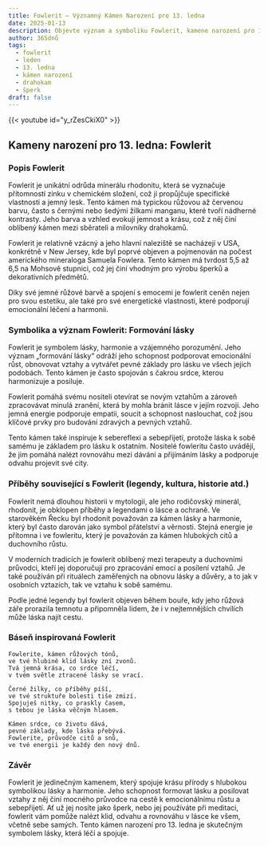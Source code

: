 ```yaml
---
title: Fowlerit – Významný Kámen Narození pro 13. ledna
date: 2025-01-13
description: Objevte význam a symboliku Fowlerit, kamene narození pro 13. ledna, který symbolizuje Formování lásky. Přečtěte si legendy a inspirující příběhy.
author: 365dnů
tags:
  - fowlerit
  - leden
  - 13. ledna
  - kámen narození
  - drahokam
  - šperk
draft: false
---
```


{{< youtube id="y_rZesCkiX0" >}}

## Kameny narození pro 13. ledna: Fowlerit

### Popis Fowlerit

Fowlerit je unikátní odrůda minerálu rhodonitu, která se vyznačuje přítomností zinku v chemickém složení, což jí propůjčuje specifické vlastnosti a jemný lesk. Tento kámen má typickou růžovou až červenou barvu, často s černými nebo šedými žilkami manganu, které tvoří nádherné kontrasty. Jeho barva a vzhled evokují jemnost a krásu, což z něj činí oblíbený kámen mezi sběrateli a milovníky drahokamů.

Fowlerit je relativně vzácný a jeho hlavní naleziště se nacházejí v USA, konkrétně v New Jersey, kde byl poprvé objeven a pojmenován na počest amerického mineraloga Samuela Fowlera. Tento kámen má tvrdost 5,5 až 6,5 na Mohsově stupnici, což jej činí vhodným pro výrobu šperků a dekorativních předmětů.

Díky své jemné růžové barvě a spojení s emocemi je fowlerit ceněn nejen pro svou estetiku, ale také pro své energetické vlastnosti, které podporují emocionální léčení a harmonii.

### Symbolika a význam Fowlerit: Formování lásky

Fowlerit je symbolem lásky, harmonie a vzájemného porozumění. Jeho význam „formování lásky“ odráží jeho schopnost podporovat emocionální růst, obnovovat vztahy a vytvářet pevné základy pro lásku ve všech jejích podobách. Tento kámen je často spojován s čakrou srdce, kterou harmonizuje a posiluje.

Fowlerit pomáhá svému nositeli otevírat se novým vztahům a zároveň zpracovávat minulá zranění, která by mohla bránit lásce v jejím rozvoji. Jeho jemná energie podporuje empatii, soucit a schopnost naslouchat, což jsou klíčové prvky pro budování zdravých a pevných vztahů.

Tento kámen také inspiruje k sebereflexi a sebepřijetí, protože láska k sobě samému je základem pro lásku k ostatním. Nositelé fowleritu často uvádějí, že jim pomáhá nalézt rovnováhu mezi dávání a přijímáním lásky a podporuje odvahu projevit své city.

### Příběhy související s Fowlerit (legendy, kultura, historie atd.)

Fowlerit nemá dlouhou historii v mytologii, ale jeho rodičovský minerál, rhodonit, je obklopen příběhy a legendami o lásce a ochraně. Ve starověkém Řecku byl rhodonit považován za kámen lásky a harmonie, který byl často darován jako symbol přátelství a věrnosti. Stejná energie je přítomna i ve fowleritu, který je považován za kámen hlubokých citů a duchovního růstu.

V moderních tradicích je fowlerit oblíbený mezi terapeuty a duchovními průvodci, kteří jej doporučují pro zpracování emocí a posílení vztahů. Je také používán při rituálech zaměřených na obnovu lásky a důvěry, a to jak v osobních vztazích, tak ve vztahu k sobě samému.

Podle jedné legendy byl fowlerit objeven během bouře, kdy jeho růžová záře prorazila temnotu a připomněla lidem, že i v nejtemnějších chvílích může láska najít cestu.

### Báseň inspirovaná Fowlerit

```
Fowlerite, kámen růžových tónů,  
ve tvé hlubině klid lásky zní zvonů.  
Tvá jemná krása, co srdce léčí,  
v tvém světle ztracené lásky se vrací.  

Černé žilky, co příběhy píší,  
ve tvé struktuře bolesti tiše zmizí.  
Spojuješ nitky, co praskly časem,  
s tebou je láska věčným hlasem.  

Kámen srdce, co životu dává,  
pevné základy, kde láska přebývá.  
Fowlerite, průvodče citů a snů,  
ve tvé energii je každý den nový dnů.  
```

### Závěr

Fowlerit je jedinečným kamenem, který spojuje krásu přírody s hlubokou symbolikou lásky a harmonie. Jeho schopnost formovat lásku a posilovat vztahy z něj činí mocného průvodce na cestě k emocionálnímu růstu a sebepřijetí. Ať už jej nosíte jako šperk, nebo jej používáte při meditaci, fowlerit vám pomůže nalézt klid, odvahu a rovnováhu v lásce ke všem, včetně sebe samých. Tento kámen narození pro 13. ledna je skutečným symbolem lásky, která léčí a spojuje.